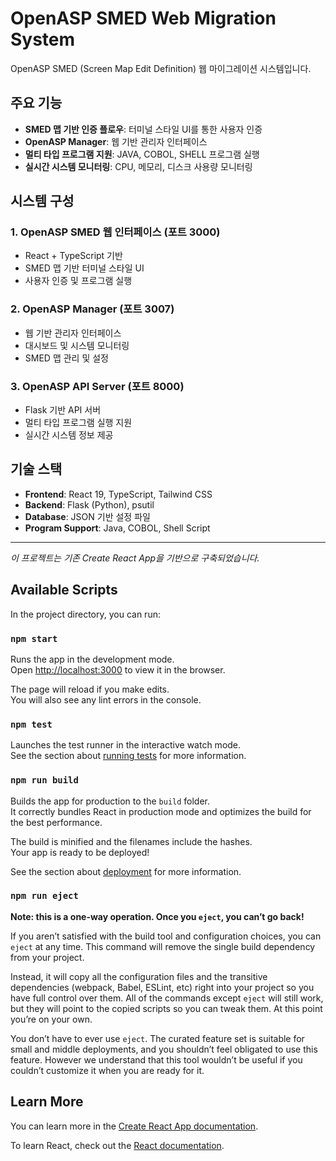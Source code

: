 # OpenASP SMED Web Migration System

OpenASP SMED (Screen Map Edit Definition) 웹 마이그레이션 시스템입니다.

## 주요 기능

- **SMED 맵 기반 인증 플로우**: 터미널 스타일 UI를 통한 사용자 인증
- **OpenASP Manager**: 웹 기반 관리자 인터페이스
- **멀티 타입 프로그램 지원**: JAVA, COBOL, SHELL 프로그램 실행
- **실시간 시스템 모니터링**: CPU, 메모리, 디스크 사용량 모니터링

## 시스템 구성

### 1. OpenASP SMED 웹 인터페이스 (포트 3000)
- React + TypeScript 기반
- SMED 맵 기반 터미널 스타일 UI
- 사용자 인증 및 프로그램 실행

### 2. OpenASP Manager (포트 3007)
- 웹 기반 관리자 인터페이스
- 대시보드 및 시스템 모니터링
- SMED 맵 관리 및 설정

### 3. OpenASP API Server (포트 8000)
- Flask 기반 API 서버
- 멀티 타입 프로그램 실행 지원
- 실시간 시스템 정보 제공

## 기술 스택

- **Frontend**: React 19, TypeScript, Tailwind CSS
- **Backend**: Flask (Python), psutil
- **Database**: JSON 기반 설정 파일
- **Program Support**: Java, COBOL, Shell Script

---

*이 프로젝트는 기존 Create React App을 기반으로 구축되었습니다.*

## Available Scripts

In the project directory, you can run:

### `npm start`

Runs the app in the development mode.\
Open [http://localhost:3000](http://localhost:3000) to view it in the browser.

The page will reload if you make edits.\
You will also see any lint errors in the console.

### `npm test`

Launches the test runner in the interactive watch mode.\
See the section about [running tests](https://facebook.github.io/create-react-app/docs/running-tests) for more information.

### `npm run build`

Builds the app for production to the `build` folder.\
It correctly bundles React in production mode and optimizes the build for the best performance.

The build is minified and the filenames include the hashes.\
Your app is ready to be deployed!

See the section about [deployment](https://facebook.github.io/create-react-app/docs/deployment) for more information.

### `npm run eject`

**Note: this is a one-way operation. Once you `eject`, you can’t go back!**

If you aren’t satisfied with the build tool and configuration choices, you can `eject` at any time. This command will remove the single build dependency from your project.

Instead, it will copy all the configuration files and the transitive dependencies (webpack, Babel, ESLint, etc) right into your project so you have full control over them. All of the commands except `eject` will still work, but they will point to the copied scripts so you can tweak them. At this point you’re on your own.

You don’t have to ever use `eject`. The curated feature set is suitable for small and middle deployments, and you shouldn’t feel obligated to use this feature. However we understand that this tool wouldn’t be useful if you couldn’t customize it when you are ready for it.

## Learn More

You can learn more in the [Create React App documentation](https://facebook.github.io/create-react-app/docs/getting-started).

To learn React, check out the [React documentation](https://reactjs.org/).

